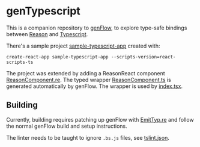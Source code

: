 # genTypescript

This is a companion repository to [genFlow](https://github.com/cristianoc/genFlow), to explore
type-safe bindings between [Reason](https://reasonml.github.io/) and [Typescript](https://www.typescriptlang.org/).

There's a sample project [sample-typescript-app](sample-typescript-app) created with:
```
create-react-app sample-typescript-app --scripts-version=react-scripts-ts
```

The project was extended by adding a ReasonReact component [ReasonComponent.re](sample-typescript-app/src/ReasonComponent.re). The typed wrapper [ReasonComponent.ts](sample-typescript-app/src/ReasonComponent.ts) is generated automatically by genFlow. The wrapper is used by [index.tsx](sample-typescript-app/src/index.tsx).


## Building

Currently, building requires patching up genFlow with [EmitTyp.re](sample-typescript-app/EmitTyp.re) and follow the normal genFlow build and setup instructions.

The linter needs to be taught to ignore `.bs.js` files, see [tslint.json](sample-typescript-app/tslint.json).

